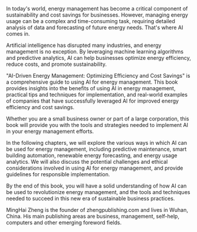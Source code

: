 
In today's world, energy management has become a critical component of sustainability and cost savings for businesses. However, managing energy usage can be a complex and time-consuming task, requiring detailed analysis of data and forecasting of future energy needs. That's where AI comes in.

Artificial intelligence has disrupted many industries, and energy management is no exception. By leveraging machine learning algorithms and predictive analytics, AI can help businesses optimize energy efficiency, reduce costs, and promote sustainability.

"AI-Driven Energy Management: Optimizing Efficiency and Cost Savings" is a comprehensive guide to using AI for energy management. This book provides insights into the benefits of using AI in energy management, practical tips and techniques for implementation, and real-world examples of companies that have successfully leveraged AI for improved energy efficiency and cost savings.

Whether you are a small business owner or part of a large corporation, this book will provide you with the tools and strategies needed to implement AI in your energy management efforts.

In the following chapters, we will explore the various ways in which AI can be used for energy management, including predictive maintenance, smart building automation, renewable energy forecasting, and energy usage analytics. We will also discuss the potential challenges and ethical considerations involved in using AI for energy management, and provide guidelines for responsible implementation.

By the end of this book, you will have a solid understanding of how AI can be used to revolutionize energy management, and the tools and techniques needed to succeed in this new era of sustainable business practices.

MingHai Zheng is the founder of zhengpublishing.com and lives in Wuhan, China. His main publishing areas are business, management, self-help, computers and other emerging foreword fields.

